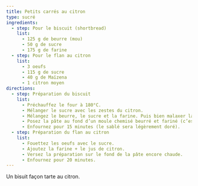 ```yaml
---
title: Petits carrés au citron
type: sucré
ingredients:
  - step: Pour le biscuit (shortbread)
    list:
      - 125 g de beurre (mou)
      - 50 g de sucre
      - 175 g de farine
  - step: Pour le flan au citron
    list:
      - 3 oeufs
      - 115 g de sucre
      - 40 g de Maïzena
      - 1 citron moyen
directions:
  - step: Préparation du biscuit
    list:
      - Préchauffez le four à 180°C.
      - Mélanger le sucre avec les zestes du citron.
      - Mélangez le beurre, le sucre et la farine. Puis bien malaxer la pâte et en faire une boule (avec les mains).
      - Posez la pâte au fond d’un moule chemisé beurré et fariné (c’est mieux de mettre du papier de cuisson. Étalez bien la pâte à l’aide de votre poing.
      - Enfournez pour 15 minutes (le sablé sera légèrement doré).
  - step: Préparation du flan au citron
    list:
      - Fouettez les oeufs avec le sucre.
      - Ajoutez la farine + le jus de citron.
      - Versez la préparation sur le fond de la pâte encore chaude.
      - Enfournez pour 20 minutes.
---
```


Un bisuit façon tarte au citron.
